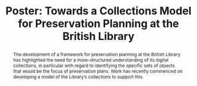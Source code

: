 ---
abstract: The development of a framework for preservation planning at the British
  Library has highlighted the need for a more-structured understanding of its digital
  collections, in particular with regard to identifying the specific sets of objects
  that would be the focus of preservation plans. Work has recently commenced on developing
  a model of the Library’s collections to support this.
creators:
- Day, Michael
date: null
document_url: https://az659834.vo.msecnd.net/eventsairwesteuprod/production-inconference-public/96df27e66ea1447e9abbb384eaf764cf
grand_parent: iPRES
institutions:
- The British Library
keywords:
- preservation planning
- collection models
landing_page_url: null
language: eng
layout: publication
license: CC-BY 4.0 International
notes_url: null
parent: iPRES 2022
presentation_url: null
publication_type: poster
size: null
source_name: iPRES
title: 'Poster: Towards a Collections Model for Preservation Planning at the British
  Library'
year: 2022
---